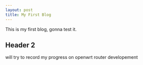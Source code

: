 ```yaml
---
layout: post
title: My First Blog
---
```


This is my first blog, gonna test it.

## Header 2
will try to record my progress on openwrt router developement
